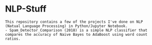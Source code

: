 # NLP-Stuff
	This repository contains a few of the projects I've done on NLP (Natual Language Processing) in Python/Jupyter Notebook.
	- Spam_Detector_Comparison (2018) is a simple NLP classifier that compares the accuracy of Naive Bayes to AdaBoost using word count ratios.
